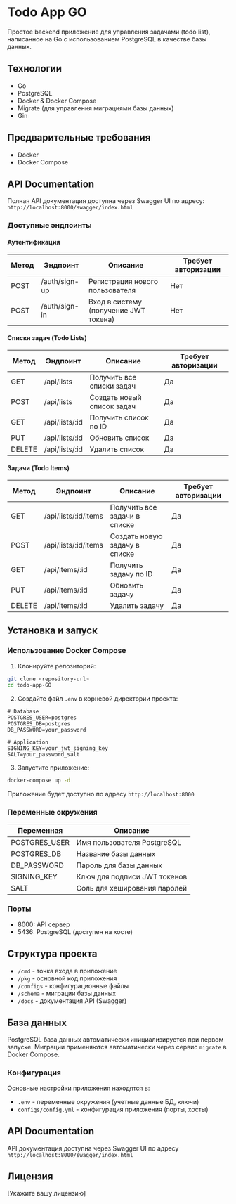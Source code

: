 # Todo App GO

Простое backend приложение для управления задачами (todo list), написанное на Go с использованием PostgreSQL в качестве базы данных.

## Технологии

- Go
- PostgreSQL
- Docker & Docker Compose
- Migrate (для управления миграциями базы данных)
- Gin

## Предварительные требования

- Docker
- Docker Compose

## API Documentation

Полная API документация доступна через Swagger UI по адресу: `http://localhost:8000/swagger/index.html`

### Доступные эндпоинты
#### Аутентификация

| Метод | Эндпоинт      | Описание                    | Требует авторизации |
|-------|---------------|----------------------------|-------------------|
| POST  | /auth/sign-up | Регистрация нового пользователя | Нет |
| POST  | /auth/sign-in | Вход в систему (получение JWT токена) | Нет |

#### Списки задач (Todo Lists)

| Метод | Эндпоинт      | Описание                    | Требует авторизации |
|-------|---------------|----------------------------|-------------------|
| GET   | /api/lists    | Получить все списки задач   | Да |
| POST  | /api/lists    | Создать новый список задач  | Да |
| GET   | /api/lists/:id | Получить список по ID      | Да |
| PUT   | /api/lists/:id | Обновить список            | Да |
| DELETE| /api/lists/:id | Удалить список             | Да |

#### Задачи (Todo Items)

| Метод | Эндпоинт      | Описание                    | Требует авторизации |
|-------|---------------|----------------------------|-------------------|
| GET   | /api/lists/:id/items | Получить все задачи в списке | Да |
| POST  | /api/lists/:id/items | Создать новую задачу в списке | Да |
| GET   | /api/items/:id | Получить задачу по ID      | Да |
| PUT   | /api/items/:id | Обновить задачу            | Да |
| DELETE| /api/items/:id | Удалить задачу             | Да |
## Установка и запуск

### Использование Docker Compose

1. Клонируйте репозиторий:
```bash
git clone <repository-url>
cd todo-app-GO
```

2. Создайте файл `.env` в корневой директории проекта:
```env
# Database
POSTGRES_USER=postgres
POSTGRES_DB=postgres
DB_PASSWORD=your_password

# Application
SIGNING_KEY=your_jwt_signing_key
SALT=your_password_salt
```

3. Запустите приложение:
```bash
docker-compose up -d
```

Приложение будет доступно по адресу `http://localhost:8000`

### Переменные окружения

| Переменная    | Описание                           |
|---------------|------------------------------------|
| POSTGRES_USER | Имя пользователя PostgreSQL        |
| POSTGRES_DB   | Название базы данных               |
| DB_PASSWORD   | Пароль для базы данных             |
| SIGNING_KEY   | Ключ для подписи JWT токенов       |
| SALT          | Соль для хеширования паролей       |

### Порты

- 8000: API сервер
- 5436: PostgreSQL (доступен на хосте)

## Структура проекта

- `/cmd` - точка входа в приложение
- `/pkg` - основной код приложения
- `/configs` - конфигурационные файлы
- `/schema` - миграции базы данных
- `/docs` - документация API (Swagger)

## База данных

PostgreSQL база данных автоматически инициализируется при первом запуске. Миграции применяются автоматически через сервис `migrate` в Docker Compose.

### Конфигурация

Основные настройки приложения находятся в:
- `.env` - переменные окружения (учетные данные БД, ключи)
- `configs/config.yml` - конфигурация приложения (порты, хосты)

## API Documentation

API документация доступна через Swagger UI по адресу `http://localhost:8000/swagger/index.html`

## Лицензия

[Укажите вашу лицензию]
